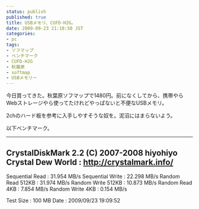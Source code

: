 ```yaml
---
status: publish
published: true
title: USBメモリ、CUFD-H2G。
date: 2009-09-23 21:10:50 JST
categories:
- pc
tags:
- ソフマップ
- ベンチマーク
- CUFD-H2G
- 秋葉原
- softmap
- USBメモリー
---
```

今日買ってきた。秋葉原ソフマップで1480円。前になくしてから、携帯やらWebストレージやら使ってたけれどやっぱないと不便なUSBメモリ。

2chのハード板を参考に入手しやすそうな奴を。泥沼にはまらないよう。

以下ベンチマーク。

--------------------------------------------------
CrystalDiskMark 2.2 (C) 2007-2008 hiyohiyo
Crystal Dew World : http://crystalmark.info/
--------------------------------------------------

Sequential Read : 31.954 MB/s
Sequential Write : 22.298 MB/s
Random Read 512KB : 31.974 MB/s
Random Write 512KB : 10.873 MB/s
Random Read 4KB : 7.854 MB/s
Random Write 4KB : 0.154 MB/s

Test Size : 100 MB
Date : 2009/09/23 19:09:52
